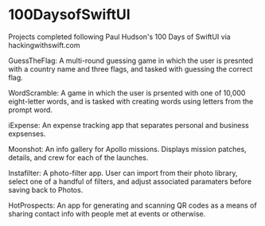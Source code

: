# 100DaysofSwiftUI
Projects completed following Paul Hudson's 100 Days of SwiftUI via hackingwithswift.com

GuessTheFlag:
  A multi-round guessing game in which the user is presnted with a country name and three flags, and tasked with guessing the correct flag.
  
  
  
WordScramble:
  A game in which the user is prsented with one of 10,000 eight-letter words, and is tasked with creating words using letters from the prompt word.
  
  
iExpense:
  An expense tracking app that separates personal and business expsenses.
  
  
Moonshot:
  An info gallery for Apollo missions. Displays mission patches, details, and crew for each of the launches.
  
  
Instafilter:
  A photo-filter app. User can import from their photo library, select one of a handful of filters, and adjust associated paramaters before saving back to Photos.
  
  
HotProspects:
  An app for generating and scanning QR codes as a means of sharing contact info with people met at events or otherwise. 
